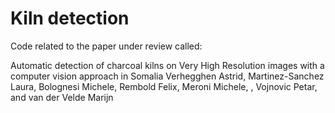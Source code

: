 # Kiln detection
Code related to the paper under review called: 

Automatic detection of charcoal kilns on Very High Resolution images with a computer vision approach in Somalia Verhegghen Astrid, Martinez-Sanchez Laura, Bolognesi Michele, Rembold Felix, Meroni Michele, , Vojnovic Petar, and van der Velde Marijn 


